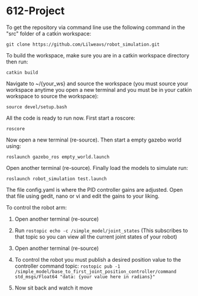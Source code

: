 # 612-Project

To get the repository via command line use the following command in the "src" folder of a catkin workspace:
```
git clone https://github.com/Lilweavs/robot_simulation.git
```
To build the workspace, make sure you are in a catkin workspace directory then run:
```
catkin build
```
Navigate to ~/{your_ws} and source the workspace (you must source your workspace anytime you open a new terminal and you must be in your catkin workspace to source the workspace):
```
source devel/setup.bash
```
All the code is ready to run now. First start a roscore:
```
roscore
```
Now open a new terminal (re-source). Then start a empty gazebo world using:
```
roslaunch gazebo_ros empty_world.launch
```
Open another terminal (re-source). Finally load the models to simulate run:
```
roslaunch robot_simulation test.launch
```

The file config.yaml is where the PID controller gains are adjusted. Open that file using gedit, nano or vi and edit the gains to your liking.

To control the robot arm:

1. Open another terminal (re-source)

2. Run ```rostopic echo -c /simple_model/joint_states```
(This subscribes to that topic so you can view all the current joint states of your robot)

3. Open another terminal (re-source)

4. To control the robot you must publish a desired position value to the controller command topic:
```rostopic pub -1 /simple_model/base_to_first_joint_position_controller/command std_msgs/Float64 "data: {your value here in radians}" ```

5. Now sit back and watch it move

